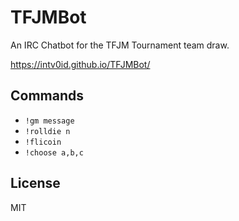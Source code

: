 # TFJMBot
An IRC Chatbot for the TFJM Tournament team draw.

https://intv0id.github.io/TFJMBot/

## Commands

* `!gm message`
* `!rolldie n`
* `!flicoin`
* `!choose a,b,c`

## License

MIT

